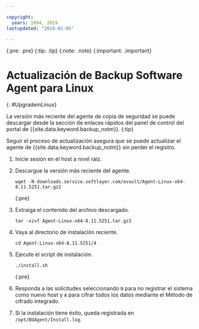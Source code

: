 ```yaml
---

copyright:
  years: 1994, 2019
lastupdated: "2019-02-05"

---
```

{:pre: .pre}
{:tip: .tip}
{:note: .note}
{:important: .important}

# Actualización de Backup Software Agent para Linux
{: #UpgradeinLinux}

La versión más reciente del agente de copia de seguridad se puede descargar desde la sección de enlaces rápidos del panel de control del portal de {{site.data.keyword.backup_notm}}.
{:tip}

Seguir el proceso de actualización asegura que se puede actualizar el agente de {{site.data.keyword.backup_notm}} sin perder el registro.

1. Inicie sesión en el host a nivel raíz.
2. Descargue la versión más reciente del agente.
   ```
   wget -N downloads.service.softlayer.com/evault/Agent-Linux-x64-8.11.5251.tar.gz2
   ```
   {:pre}

3. Extraiga el contenido del archivo descargado.

   ```
   tar -xzvf Agent-Linux-x64-8.11.5251.tar.gz3
   ```
4. Vaya al directorio de instalación reciente.
   ```
   cd Agent-Linux-x64-8.11.5251/4
   ```

5. Ejecute el script de instalación.
   ```
   ./install.sh
   ```
   {:pre}

6. Responda a las solicitudes seleccionando `N` para no registrar el sistema como nuevo host y `A` para cifrar todos los datos mediante el Método de cifrado integrado.

7. Si la instalación tiene éxito, queda registrada en `/opt/BUAgent/Install.log`.

